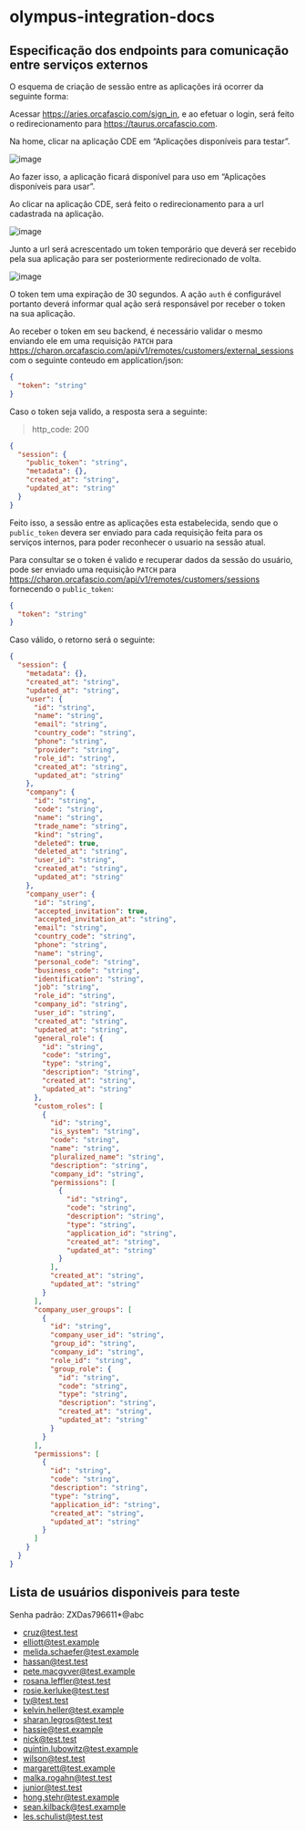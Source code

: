 # olympus-integration-docs

## Especificação dos endpoints para comunicação entre serviços externos

O esquema de criação de sessão entre as aplicações irá ocorrer da seguinte forma:

Acessar https://aries.orcafascio.com/sign_in, e ao efetuar o login, será feito o redirecionamento para https://taurus.orcafascio.com.

Na home, clicar na aplicação CDE em “Aplicações disponíveis para testar”.

![image](https://github.com/3fltda/olympus-integration-docs/assets/23532516/868116f6-9054-4de3-ac85-d1bfc892ea1e)

Ao fazer isso, a aplicação ficará disponível para uso em “Aplicações disponíveis para usar”.

Ao clicar na aplicação CDE, será feito o redirecionamento para a url cadastrada na aplicação.

![image](https://github.com/3fltda/olympus-integration-docs/assets/23532516/7d7d3e84-17a0-43f1-af7c-ba0e01aaea3a)

Junto a url será acrescentado um token temporário que deverá ser recebido pela sua aplicação para ser posteriormente redirecionado de volta.

![image](https://github.com/3fltda/olympus-integration-docs/assets/23532516/d693c409-a8bd-45f2-b8e0-41efc5dbd980)

O token tem uma expiração de 30 segundos. A ação `auth` é configurável portanto deverá informar qual ação será responsável por receber o token na sua aplicação.

Ao receber o token em seu backend, é necessário validar o mesmo enviando ele em uma requisição `PATCH` para https://charon.orcafascio.com/api/v1/remotes/customers/external_sessions com o seguinte conteudo em application/json:
> 
```json
{
  "token": "string"
}
```

Caso o token seja valido, a resposta sera a seguinte:
> http_code: 200
```json
{
  "session": {
    "public_token": "string",
    "metadata": {},
    "created_at": "string",
    "updated_at": "string"
  }
}
```

Feito isso, a sessão entre as aplicações esta estabelecida, sendo que o `public_token` devera ser enviado para cada requisição feita para os serviços internos, para poder reconhecer o usuario na sessão atual.

Para consultar se o token é valido e recuperar dados da sessão do usuário, pode ser enviado uma requisição `PATCH` para https://charon.orcafascio.com/api/v1/remotes/customers/sessions fornecendo o `public_token`:
```json
{
  "token": "string"
}
```

Caso válido, o retorno será o seguinte:
```json
{
  "session": {
    "metadata": {},
    "created_at": "string",
    "updated_at": "string",
    "user": {
      "id": "string",
      "name": "string",
      "email": "string",
      "country_code": "string",
      "phone": "string",
      "provider": "string",
      "role_id": "string",
      "created_at": "string",
      "updated_at": "string"
    },
    "company": {
      "id": "string",
      "code": "string",
      "name": "string",
      "trade_name": "string",
      "kind": "string",
      "deleted": true,
      "deleted_at": "string",
      "user_id": "string",
      "created_at": "string",
      "updated_at": "string"
    },
    "company_user": {
      "id": "string",
      "accepted_invitation": true,
      "accepted_invitation_at": "string",
      "email": "string",
      "country_code": "string",
      "phone": "string",
      "name": "string",
      "personal_code": "string",
      "business_code": "string",
      "identification": "string",
      "job": "string",
      "role_id": "string",
      "company_id": "string",
      "user_id": "string",
      "created_at": "string",
      "updated_at": "string",
      "general_role": {
        "id": "string",
        "code": "string",
        "type": "string",
        "description": "string",
        "created_at": "string",
        "updated_at": "string"
      },
      "custom_roles": [
        {
          "id": "string",
          "is_system": "string",
          "code": "string",
          "name": "string",
          "pluralized_name": "string",
          "description": "string",
          "company_id": "string",
          "permissions": [
            {
              "id": "string",
              "code": "string",
              "description": "string",
              "type": "string",
              "application_id": "string",
              "created_at": "string",
              "updated_at": "string"
            }
          ],
          "created_at": "string",
          "updated_at": "string"
        }
      ],
      "company_user_groups": [
        {
          "id": "string",
          "company_user_id": "string",
          "group_id": "string",
          "company_id": "string",
          "role_id": "string",
          "group_role": {
            "id": "string",
            "code": "string",
            "type": "string",
            "description": "string",
            "created_at": "string",
            "updated_at": "string"
          }
        }
      ],
      "permissions": [
        {
          "id": "string",
          "code": "string",
          "description": "string",
          "type": "string",
          "application_id": "string",
          "created_at": "string",
          "updated_at": "string"
        }
      ]
    }
  }
}
```

## Lista de usuários disponiveis para teste

Senha padrão: ZXDas796611*@abc

- cruz@test.test
- elliott@test.example
- melida.schaefer@test.example
- hassan@test.test
- pete.macgyver@test.example
- rosana.leffler@test.test
- rosie.kerluke@test.test
- ty@test.test
- kelvin.heller@test.example
- sharan.legros@test.test
- hassie@test.example
- nick@test.test
- quintin.lubowitz@test.example
- wilson@test.test
- margarett@test.example
- malka.rogahn@test.test
- junior@test.test
- hong.stehr@test.example
- sean.kilback@test.example
- les.schulist@test.test
